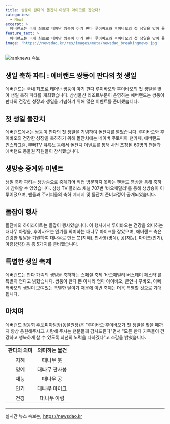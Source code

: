```yaml
---
title: 쌍둥이 판다의 돌잔치 아령과 마이크를 잡았다!
categories:
  - News
excerpt: >
  에버랜드는 국내 최초로 태어난 쌍둥이 아기 판다 루이바오와 후이바오의 첫 생일을 맞아 돌잔치를 열었다.  가족과 직원, 팬들이 참석한 중 생방송으로 60명의 팬들과 함께 돌잔치를 진행하며 쌍둥이들의 성장 스토리와 이야기를 공유했다. 이러한 이벤트를 통해 에버랜드는 쌍둥이 판다의 생일을 축하하는 스페셜 축제를 8월 4일까지 진행한다. 에버랜드는 모든 판다 가족들이 건강하고 행복하게 살 수 있도록 최선을 다하겠다고 밝혔다.
feature_text: >
  에버랜드는 국내 최초로 태어난 쌍둥이 아기 판다 루이바오와 후이바오의 첫 생일을 맞아 돌잔치를 열었다.  가족과 직원, 팬들이 참석한 중 생방송으로 60명의 팬들과 함께 돌잔치를 진행하며 쌍둥이들의 성장 스토리와 이야기를 공유했다. 이러한 이벤트를 통해 에버랜드는 쌍둥이 판다의 생일을 축하하는 스페셜 축제를 8월 4일까지 진행한다. 에버랜드는 모든 판다 가족들이 건강하고 행복하게 살 수 있도록 최선을 다하겠다고 밝혔다.
image: 'https://newsdao.kr/res/images/meta/newsdao_breakingnews.jpg'
---
```


<p><img src="https://newsdao.kr/res/images/meta/newsdao_breakingnews.jpg" alt="ranknews 속보" /></p>

<h2 data-ke-size="size26">생일 축하 파티 : 에버랜드 쌍둥이 판다의 첫 생일</h2>

<p data-ke-size="size16">에버랜드는 국내 최초로 태어난 쌍둥이 아기 판다 루이바오와 후이바오의 첫 생일을 맞아 생일 축하 파티를 개최했습니다. 삼성물산 리조트부문이 운영하는 에버랜드는 쌍둥이 판다의 건강한 성장과 생일을 기념하기 위해 많은 이벤트를 준비했습니다.</p>

<h2 data-ke-size="size26">첫 생일 돌잔치</h2>

<p data-ke-size="size16">에버랜드에서는 쌍둥이 판다의 첫 생일을 기념하여 돌잔치를 열었습니다. 루이바오와 후이바오의 건강한 성장을 축하하기 위해 돌잔치에는 네이버 주토피아 팬카페, 에버랜드 인스타그램, 뿌빠TV 유튜브 등에서 돌잔치 이벤트를 통해 사전 초청된 60명의 팬들과 에버랜드 동물원 직원들이 참석했습니다.</p>

<h2 data-ke-size="size26">생방송 중계와 이벤트</h2>

<p data-ke-size="size16">생일 축하 파티는 생방송으로 중계되어 직접 방문하지 못하는 팬들도 영상을 통해 축하에 참여할 수 있었습니다. 삼성 TV 플러스 채널 707번 '바오패밀리'를 통해 생방송이 이루어졌으며, 팬들과 주키퍼들의 축하 메시지 및 돌잔치 준비과정이 공개되었습니다.</p>

<h2 data-ke-size="size26">돌잡이 행사</h2>

<p data-ke-size="size16">돌잔치의 하이라이트는 돌잡이 행사였습니다. 이 행사에서 루이바오는 건강을 의미하는 대나무 아령을, 후이바오는 인기를 의미하는 대나무 마이크를 잡았으며, 에버랜드 측은 건강한 앞날을 기원하여 대나무로 만든 붓(지혜), 판사봉(명예), 공(재능), 마이크(인기), 아령(건강) 등 총 5가지를 준비했습니다.</p>

<h2 data-ke-size="size26">특별한 생일 축제</h2>

<p data-ke-size="size16">에버랜드는 판다 가족의 생일을 축하하는 스페셜 축제 '바오패밀리 버스데이 페스타'를 특별히 연다고 밝혔습니다. 쌍둥이 판다 뿐 아니라 엄마 아이바오, 큰언니 푸바오, 아빠 러바오의 생일이 모여있는 특별한 달이기 때문에 이번 축제는 더욱 특별할 것으로 기대됩니다.</p>

<h2 data-ke-size="size26">마치며</h2>

<p data-ke-size="size16">에버랜드 정동희 주토피아팀장(동물원장)은 "루이바오·후이바오가 첫 생일을 맞을 때까지 항상 응원해주시고 사랑해 주시는 팬분들께 감사드린다"면서 "모든 판다 가족들이 건강하고 행복하게 살 수 있도록 최선의 노력을 다하겠다"고 소감을 밝혔습니다.</p>

<table>
  <tr>
    <td style="text-align: center; height: 17px;"><b>판다의 의미</b></td>
    <td style="text-align: center; height: 17px;"><b>의미하는 물건</b></td>
  </tr>
  <tr>
    <td style="text-align: center; height: 17px;">지혜</td>
    <td style="text-align: center; height: 17px;">대나무 붓</td>
  </tr>
  <tr>
    <td style="text-align: center; height: 17px;">명예</td>
    <td style="text-align: center; height: 17px;">대나무 판사봉</td>
  </tr>
  <tr>
    <td style="text-align: center; height: 17px;">재능</td>
    <td style="text-align: center; height: 17px;">대나무 공</td>
  </tr>
  <tr>
    <td style="text-align: center; height: 17px;">인기</td>
    <td style="text-align: center; height: 17px;">대나무 마이크</td>
  </tr>
  <tr>
    <td style="text-align: center; height: 17px;">건강</td>
    <td style="text-align: center; height: 17px;">대나무 아령</td>
  </tr>
</table>

<hr>
실시간 뉴스 속보는, <a href="https://newsdao.kr" rel="dofollow">https://newsdao.kr</a>


